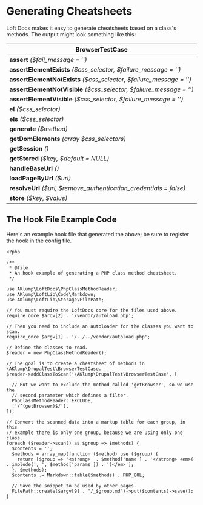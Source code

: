 # Generating Cheatsheets

Loft Docs makes it easy to generate cheatsheets based on a class's methods.  The output might look something like this:

| BrowserTestCase |
|---|
| <strong>assert</strong> <em>($fail_message = '')</em> |
| <strong>assertElementExists</strong> <em>($css_selector, $failure_message = '')</em> |
| <strong>assertElementNotExists</strong> <em>($css_selector, $failure_message = '')</em> |
| <strong>assertElementNotVisible</strong> <em>($css_selector, $failure_message = '')</em> |
| <strong>assertElementVisible</strong> <em>($css_selector, $failure_message = '')</em> |
| <strong>el</strong> <em>($css_selector)</em> |
| <strong>els</strong> <em>($css_selector)</em> |
| <strong>generate</strong> <em>($method)</em> |
| <strong>getDomElements</strong> <em>(array $css_selectors)</em> |
| <strong>getSession</strong> <em>()</em> |
| <strong>getStored</strong> <em>($key, $default = NULL)</em> |
| <strong>handleBaseUrl</strong> <em>()</em> |
| <strong>loadPageByUrl</strong> <em>($url)</em> |
| <strong>resolveUrl</strong> <em>($url, $remove_authentication_credentials = false)</em> |
| <strong>store</strong> <em>($key, $value)</em> |


## The Hook File Example Code
  
  Here's an example hook file that generated the above; be sure to register the hook in the config file.

    <?php
    
    /**
     * @file
     * An hook example of generating a PHP class method cheatsheet.
     */
    
    use AKlump\LoftDocs\PhpClassMethodReader;
    use AKlump\LoftLib\Code\Markdown;
    use AKlump\LoftLib\Storage\FilePath;
    
    // You must require the LoftDocs core for the files used above.
    require_once $argv[2] . '/vendor/autoload.php';
    
    // Then you need to include an autoloader for the classes you want to scan.
    require_once $argv[1] . '/../../vendor/autoload.php';
    
    // Define the classes to read.
    $reader = new PhpClassMethodReader();
    
    // The goal is to create a cheatsheet of methods in \AKlump\DrupalTest\BrowserTestCase.
    $reader->addClassToScan('\AKlump\DrupalTest\BrowserTestCase', [
    
      // But we want to exclude the method called 'getBrowser', so we use the
      // second parameter which defines a filter.
      PhpClassMethodReader::EXCLUDE,
      ['/^(getBrowser)$/'],
    ]);
    
    // Convert the scanned data into a markup table for each group, in this
    // example there is only one group, because we are using only one class.
    foreach ($reader->scan() as $group => $methods) {
      $contents = '';
      $methods = array_map(function ($method) use ($group) {
        return [$group => '<strong>' . $method['name'] . '</strong> <em>(' . implode(', ', $method['params']) . ')</em>'];
      }, $methods);
      $contents .= Markdown::table($methods) . PHP_EOL;
    
      // Save the snippet to be used by other pages.
      FilePath::create($argv[9] . "/_$group.md")->put($contents)->save();
    }



